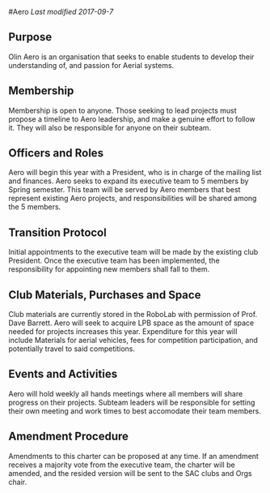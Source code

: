 #Aero
*Last modified 2017-09-7*

## Purpose
Olin Aero is an organisation that seeks to enable students to develop their understanding of, and passion for Aerial systems. 

## Membership 
Membership is open to anyone. Those seeking to lead projects must propose a timeline to Aero leadership, and make a genuine effort to follow it. They will also be responsible for anyone on their subteam.

## Officers and Roles
Aero will begin this year with a President, who is in charge of the mailing list and finances. Aero seeks to expand its executive team to 5 members by Spring semester. This team will be served by Aero members that best represent existing Aero projects, and responsibilities will be shared among the 5 members.

## Transition Protocol
Initial appointments to the executive team will be made by the existing club President. Once the executive team has been implemented, the responsibility for appointing new members shall fall to them. 

## Club Materials, Purchases and Space
Club materials are currently stored in the RoboLab with permission of Prof. Dave Barrett. Aero will seek to acquire LPB space as the amount of space needed for projects increases this year. Expenditure for this year will include Materials for aerial vehicles, fees for competition participation, and potentially travel to said competitions.

## Events and Activities
Aero will hold weekly all hands meetings where all members will share progress on their projects. Subteam leaders will be responsible for setting their own meeting and work times to best accomodate their team members.

## Amendment Procedure
Amendments to this charter can be proposed at any time. If an amendment receives a majority vote from the executive team, the charter will be amended, and the resided version will be sent to the SAC clubs and Orgs chair.

